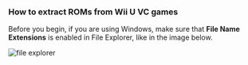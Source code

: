 ### How to extract ROMs from Wii U VC games

Before you begin, if you are using Windows, make sure that **File Name Extensions** is enabled in File Explorer, like in the image below.

![file explorer](https://i.imgur.com/Enayp9F.png)

